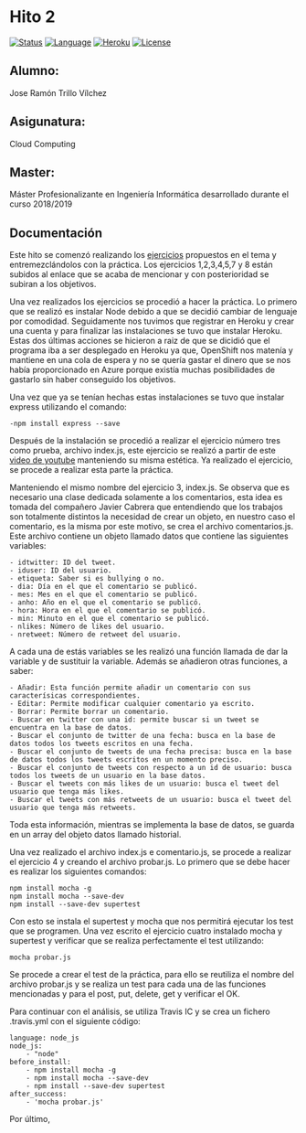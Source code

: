 # Hito 2

[![Status](https://img.shields.io/badge/Status-Documenting-green.svg)](https://github.com/jrtrillo/proyecto_cc/blob/master/doc/README.md)
[![Language](https://img.shields.io/badge/Language-Node-blue.svg)](https://nodejs.org/en/)
[![Heroku](https://img.shields.io/badge/Despliegue-Heroku-orange.svg)](https://dashboard.heroku.com)
[![License](https://img.shields.io/badge/License-GPL-red.svg)](https://github.com/jrtrillo/proyecto_cc/blob/master/LICENSE)

## Alumno:
Jose Ramón Trillo Vílchez

## Asigunatura: 
Cloud Computing

## Master: 
Máster Profesionalizante en Ingeniería Informática desarrollado durante el curso 2018/2019

## Documentación

Este hito se comenzó realizando los [ejercicios](https://github.com/jrtrillo/ejercicios_cc/tree/master/DesplegandoaplicacionesenlanubeUsodePaaSyDBaaS) propuestos en el tema y entremezclándolos con la práctica. Los ejercicios 1,2,3,4,5,7 y 8 están subidos al enlace que se acaba de mencionar y con posterioridad se subiran a los objetivos.

Una vez realizados los ejercicios se procedió a hacer la práctica.
Lo primero que se realizó es instalar Node debido a que se decidió cambiar de lenguaje por comodidad. Seguidamente nos tuvimos que registrar en Heroku y crear una cuenta y para finalizar las instalaciones se tuvo que instalar Heroku. Estas dos últimas acciones se hicieron a raiz de que se dicidió que el programa iba a ser desplegado en Heroku ya que, OpenShift nos matenía y mantiene en una cola de espera y no se quería gastar el dinero que se nos había proporcionado en Azure porque existía muchas posibilidades de gastarlo sin haber conseguido los objetivos. 

Una vez que ya se tenían hechas estas instalaciones se tuvo que instalar express utilizando el comando:

	-npm install express --save

Después de la instalación se procedió a realizar el ejercicio número tres como prueba, archivo index.js, este ejercicio se realizó a partir de este [video de youtube](https://www.youtube.com/watch?v=PhhJknkrmgQ) manteniendo su misma estética. Ya realizado el ejercicio, se procede a realizar esta parte la práctica. 

Manteniendo el mismo nombre del ejercicio 3, index.js. Se observa que es necesario una clase dedicada solamente a los comentarios, esta idea es tomada del compañero Javier Cabrera que entendiendo que los trabajos son totalmente distintos la necesidad de crear un objeto, en nuestro caso el comentario, es la misma por este motivo, se crea el archivo comentarios.js. Este archivo contiene un objeto llamado datos que contiene las siguientes variables:

	- idtwitter: ID del tweet.
  	- iduser: ID del usuario.
  	- etiqueta: Saber si es bullying o no.
  	- dia: Día en el que el comentario se publicó.
  	- mes: Mes en el que el comentario se publicó.	
  	- anho: Año en el que el comentario se publicó.
  	- hora: Hora en el que el comentario se publicó.
  	- min: Minuto en el que el comentario se publicó.
 	- nlikes: Número de likes del usuario.
  	- nretweet: Número de retweet del usuario.

A cada una de estás variables se les realizó una función llamada de dar la variable y de sustituir la variable. Además se añadieron otras funciones, a saber:

	- Añadir: Esta función permite añadir un comentario con sus caracterísicas correspondientes.
	- Editar: Permite modificar cualquier comentario ya escrito.
	- Borrar: Permite borrar un comentario.
	- Buscar en twitter con una id: permite buscar si un tweet se encuentra en la base de datos.
	- Buscar el conjunto de twitter de una fecha: busca en la base de datos todos los tweets escritos en una fecha.
	- Buscar el conjunto de tweets de una fecha precisa: busca en la base de datos todos los tweets escritos en un momento preciso.
	- Buscar el conjunto de tweets con respecto a un id de usuario: busca todos los tweets de un usuario en la base datos.
	- Buscar el tweets con más likes de un usuario: busca el tweet del usuario que tenga más likes.
	- Buscar el tweets con más retweets de un usuario: busca el tweet del usuario que tenga más retweets.
	
Toda esta información, mientras se implementa la base de datos, se guarda en un array del objeto datos llamado historial.

Una vez realizado el archivo index.js e comentario.js, se procede a realizar el ejercicio 4 y creando el archivo probar.js. Lo primero que se debe hacer es realizar los siguientes comandos: 
	
	npm install mocha -g
	npm install mocha --save-dev
	npm install --save-dev supertest 

Con esto se instala el supertest y mocha que nos permitirá ejecutar los test que se programen. Una vez escrito el ejercicio cuatro instalado mocha y supertest y verificar que se realiza perfectamente el test utilizando:

	mocha probar.js

Se procede a crear el test de la práctica, para ello se reutiliza el nombre del archivo probar.js y se realiza un test para cada una de las funciones mencionadas y para el post, put, delete, get y verificar el OK. 

Para continuar con el análisis, se utiliza Travis IC y se crea un fichero .travis.yml con el siguiente código:

	language: node_js
	node_js:
  		- "node"
	before_install:
    	- npm install mocha -g
    	- npm install mocha --save-dev
    	- npm install --save-dev supertest
	after_success: 
    	- 'mocha probar.js'

Por último, 